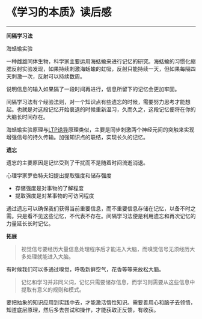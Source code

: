 <!--
 * @Author: caixin 1058360098@qq.com
 * @Date: 2024-05-25 17:25:35
 * @LastEditors: caixin 1058360098@qq.com
 * @LastEditTime: 2024-06-01 14:59:03
 * @FilePath: \docsify\docs\articles\read\r3.md
 * @Description: 这是默认设置,请设置`customMade`, 打开koroFileHeader查看配置 进行设置: https://github.com/OBKoro1/koro1FileHeader/wiki/%E9%85%8D%E7%BD%AE
-->
# 《学习的本质》读后感
---

**间隔学习法**

海蛞蝓实验

一种雌雄同体生物，科学家主要运用海蛞蝓来进行记忆的研究。海蛞蝓的习惯化缩腮反射实验发现，如果持续刺激海蛞蝓的虹吸，反射只能持续一天，但如果每隔四天刺激一次，反射可以持续数周。

说明信息的输入如果隔了一段时间再进行，信息所留下的记忆会更加牢固。

间隔学习法有个经验法则，对一个知识点有些遗忘的时候，需要努力思考才能想起。也就是对这段记忆开始衰退的时候重新温习，久而久之，这段记忆便将在你的大脑长时间存在。

海蛞蝓实验原理与[LTP诱导](https://zh.wikipedia.org/wiki/%E9%95%B7%E6%9C%9F%E5%A2%9E%E5%BC%B7%E4%BD%9C%E7%94%A8)原理类似，主要是同步刺激两个神经元间的突触来实现增强信号的持久传输。加强知识点的联结，实现长久的记忆。

**遗忘**

遗忘的主要原因是记忆受到了干扰而不是随着时间流逝消退。

心理学家罗伯特夫妇提出提取强度和储存强度
- 存储强度是对事物的了解程度
- 提取强度是对某事物的可访问程度

通过遗忘可以确保我们获得当前重要信息，而不重要信息存储在记忆，以备不时之需。只是看不见这些记忆，不代表不存在。间隔学习法便是利用遗忘和再次记忆的力量延长长时记忆。

**拓展**

>视觉信号要经历大量信息处理程序后才能进入大脑，而嗅觉信号无须经历大多处理就能进入大脑。

有时候我们可以多通过嗅觉，呼吸新鲜空气，花香等等来放松大脑。

>记忆和学习并非同义词，记忆只需要储存信息，而学习则需要从这些信息中提取有意义的规则和模式。

要把抽象的知识应用到实践中去，才能激活惰性知识。需要善用心和脑子去领悟，知道底层原理，然后多去尝试和操作，才能获取正反馈，有收获。
